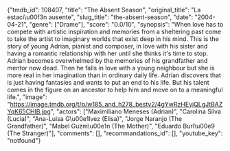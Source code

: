 {"tmdb_id": 108407, "title": "The Absent Season", "original_title": "La estaci\u00f3n ausente", "slug_title": "the-absent-season", "date": "2004-04-21", "genre": ["Drame"], "score": "0.0/10", "synopsis": "When love has to compete with artistic inspiration and memories from a sheltering past come to take the artist to imaginary worlds that exist deep in his mind. This is the story of young Adrian, pianist and composer, in love with his sister and having a romantic relationship with her until she thinks it's time to stop. Adrian becomes overwhelmed by the memories of his grandfather and mentor now dead. Then he falls in love with a young neighbour but she is more real in her imagination than in ordinary daily life. Adrian discovers that is just having fantasies and wants to put an end to his life. But his talent comes in the figure on an ancestor to help him and move on to a meaningful life.", "image": "https://image.tmdb.org/t/p/w185_and_h278_bestv2/4gYwRzHEyiQLgJtBAZYqK65CHlB.jpg", "actors": ["Maximiliano Meneses (Adrian)", "Carolina Silva (Lucia)", "Ana-Luisa G\u00e1lvez (Elisa)", "Jorge Naranjo (The Grandfather)", "Mabel Guzm\u00e1n (The Mother)", "Eduardo Burl\u00e9 (The Stranger)"], "comments": [], "recommandations_id": [], "youtube_key": "notfound"}